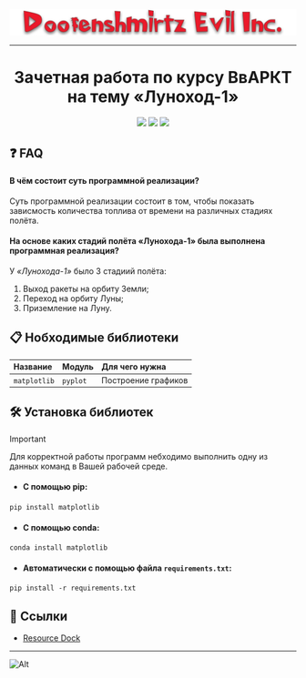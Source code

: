 ![Logo](Screenshots/RKT_logo.png)

---
**<h1 align="center">Зачетная работа по курсу ВвАРКТ на тему «Луноход-1»</h1>**

<p href="https://www.python.org/downloads/" align="center">
  <a href="https://choosealicense.com/licenses/mit/"><img src="https://img.shields.io/badge/MIT-LICENSE-red?style=for-the-badge&labelColor=pink"/></a>
  <a href="https://github.com/matv3ykaa"><img src="https://img.shields.io/badge/matv3ykaa-matv3ykaa?style=for-the-badge&logo=GitHub&logoColor=black&labelColor=pink&color=black&link=https%3A%2F%2Fgithub.com%2Fmatv3ykaa"/></a>
  <a href="https://www.python.org/downloads/"><img src="https://img.shields.io/badge/Python-3.11.4-yellow?style=for-the-badge&logo=python&logoColor=white&labelColor=blue"/></a>
</p>

## ❓ FAQ

#### В чём состоит суть программной реализации?

Суть программной реализации состоит в том, чтобы показать зависмость количества топлива от времени на различных стадиях полёта.

#### На основе каких стадий полёта «Лунохода-1» была выполнена программная реализация?

У _«Лунохода-1»_ было 3 стадиий полёта:
1. Выход ракеты на орбиту Земли;
2. Переход на орбиту Луны;
3. Приземление на Луну.

## 📋 Нобходимые библиотеки
| Название     | Модуль   |    Для чего нужна   |
| :----------- | :------- | :------------------ |
| `matplotlib` | `pyplot` | Построение графиков |

## 🛠️ Установка библиотек
> [!IMPORTANT]  
> Для корректной работы программ небходимо выполнить одну из данных команд в Вашей рабочей среде.
- #### С помощью pip:
```
pip install matplotlib
```
- #### С помощью conda:
```
conda install matplotlib
```
- #### Автоматически с помощью файла `requirements.txt`:
```
pip install -r requirements.txt
```
## 🔗 Ссылки
- [Resource Dock](https://docs.google.com/document/d/1ijbliiQDuWv82LZRNR8_xXNfqQRsLWGklXxbIRIdllM/edit)

---
![Alt](https://repobeats.axiom.co/api/embed/516eb5672aac6f7c1859e6eda035efbbad62f81e.svg "Repobeats analytics image")

